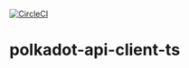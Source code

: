 [![CircleCI](https://circleci.com/gh/w3f/polkadot-api-client-ts.svg?style=svg)](https://circleci.com/gh/w3f/polkadot-api-client-ts)
 
# polkadot-api-client-ts
